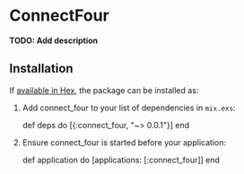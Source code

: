 # ConnectFour

**TODO: Add description**

## Installation

If [available in Hex](https://hex.pm/docs/publish), the package can be installed as:

  1. Add connect_four to your list of dependencies in `mix.exs`:

        def deps do
          [{:connect_four, "~> 0.0.1"}]
        end

  2. Ensure connect_four is started before your application:

        def application do
          [applications: [:connect_four]]
        end

